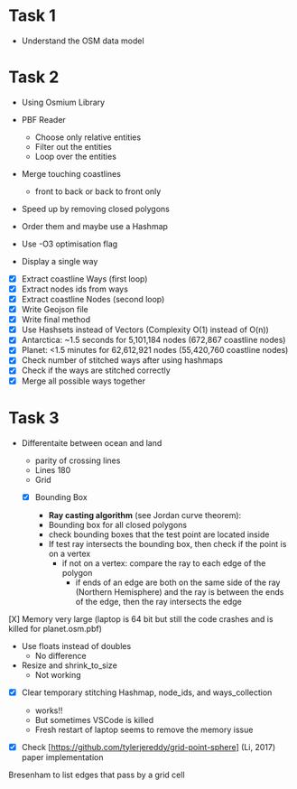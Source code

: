 # Task 1

* Understand the OSM data model

# Task 2

* Using Osmium Library
* PBF Reader
  * Choose only relative entities
  * Filter out the entities
  * Loop over the entities
* Merge touching coastlines
  * front to back or back to front only

* Speed up by removing closed polygons
* Order them and maybe use a Hashmap
* Use -O3 optimisation flag

* Display a single way

- [X] Extract coastline Ways (first loop)
- [X] Extract nodes ids from ways
- [X] Extract coastline Nodes (second loop)
- [X] Write Geojson file
- [X] Write final method
- [X] Use Hashsets instead of Vectors (Complexity O(1) instead of O(n))
- [X] Antarctica: ~1.5 seconds for 5,101,184 nodes (672,867 coastline nodes)
- [X] Planet: <1.5 minutes for 62,612,921 nodes (55,420,760 coastline nodes)
- [X] Check number of stitched ways after using hashmaps
- [X] Check if the ways are stitched correctly
- [X] Merge all possible ways together

# Task 3

* Differentaite between ocean and land
  * parity of crossing lines
  * Lines 180
  * Grid

  * [X] Bounding Box

    * **Ray casting algorithm** (see Jordan curve theorem):
    * Bounding box for all closed polygons
    * check bounding boxes that the test point are located inside
    * If test ray intersects the bounding box, then check if the point is on a vertex
      * if not on a vertex: compare the ray to each edge of the polygon
        * if ends of an edge are both on the same side of the ray (Northern Hemisphere) and the ray is between the ends of the edge, then the ray intersects the edge

[X] Memory very large (laptop is 64 bit but still the code crashes and is killed for planet.osm.pbf)
  * Use floats instead of doubles
    * No difference
  * Resize and shrink_to_size
    * Not working
  * [X] Clear temporary stitching Hashmap, node_ids, and ways_collection
    * works!!
    * But sometimes VSCode is killed
    * Fresh restart of laptop seems to remove the memory issue

* [X] Check [https://github.com/tylerjereddy/grid-point-sphere] (Li, 2017) paper implementation

Bresenham to list edges that pass by a grid cell
